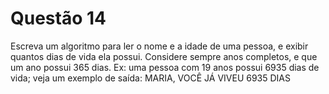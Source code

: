# Questão 14

Escreva um algoritmo para ler o nome e a idade de uma pessoa, e exibir quantos dias de vida ela
possui. Considere sempre anos completos, e que um ano possui 365 dias. Ex: uma pessoa com 19 anos
possui 6935 dias de vida; veja um exemplo de saída: MARIA, VOCÊ JÁ VIVEU 6935 DIAS
